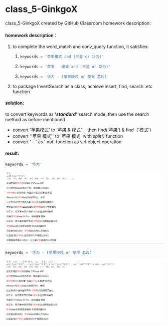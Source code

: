 # class_5-GinkgoX
class_5-GinkgoX created by GitHub Classroom
homework description:
#### homework description：

1. to complete the word_match and conv_query function, it satisfies:

   1. ```python
      keywords = '苹果模式 and (三星 or 华为)'
      ```

   2. ```python
      keywords = '苹果   模式 and (三星 or 华为)'
      ```

   3. ```python
      keywords = '华为 - (苹果模式 or 苹果 芯片)'
      ```

2. to package InvertSearch as a class, achieve insert, find, search .etc function

#### solution:

to convert keywords as ***'standard'*** search mode, then use the search method as before mentioned

- convert '苹果模式' to '苹果  & 模式'， then find('苹果') & find（'模式')
- convert ''苹果     模式'' to '苹果 模式' with *split()* function
- convert ' - ' as ' not' function as set object operation

#### result:

```python
keywords = '华为'
```

![](./1.png)

```python
keywords = '华为 - (苹果模式 or 苹果 芯片)'
```

![](./2.png)
